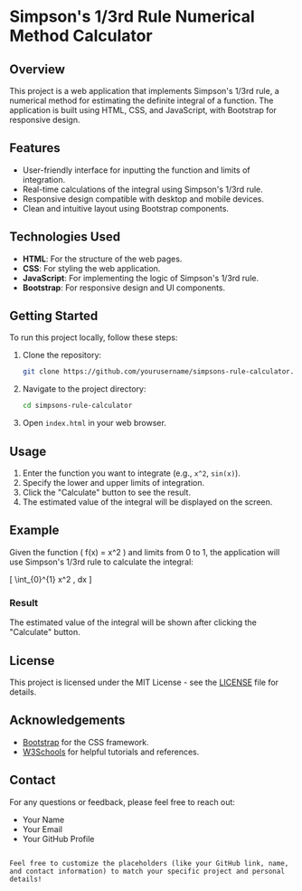 # Simpson's 1/3rd Rule Numerical Method Calculator

## Overview

This project is a web application that implements Simpson's 1/3rd rule, a numerical method for estimating the definite integral of a function. The application is built using HTML, CSS, and JavaScript, with Bootstrap for responsive design.

## Features

- User-friendly interface for inputting the function and limits of integration.
- Real-time calculations of the integral using Simpson's 1/3rd rule.
- Responsive design compatible with desktop and mobile devices.
- Clean and intuitive layout using Bootstrap components.

## Technologies Used

- **HTML**: For the structure of the web pages.
- **CSS**: For styling the web application.
- **JavaScript**: For implementing the logic of Simpson's 1/3rd rule.
- **Bootstrap**: For responsive design and UI components.

## Getting Started

To run this project locally, follow these steps:

1. Clone the repository:
   ```bash
   git clone https://github.com/yourusername/simpsons-rule-calculator.git
   ```

2. Navigate to the project directory:
   ```bash
   cd simpsons-rule-calculator
   ```

3. Open `index.html` in your web browser.

## Usage

1. Enter the function you want to integrate (e.g., `x^2`, `sin(x)`).
2. Specify the lower and upper limits of integration.
3. Click the "Calculate" button to see the result.
4. The estimated value of the integral will be displayed on the screen.

## Example

Given the function \( f(x) = x^2 \) and limits from 0 to 1, the application will use Simpson's 1/3rd rule to calculate the integral:

\[
\int_{0}^{1} x^2 \, dx
\]

### Result
The estimated value of the integral will be shown after clicking the "Calculate" button.

## License

This project is licensed under the MIT License - see the [LICENSE](LICENSE) file for details.

## Acknowledgements

- [Bootstrap](https://getbootstrap.com) for the CSS framework.
- [W3Schools](https://www.w3schools.com) for helpful tutorials and references.

## Contact

For any questions or feedback, please feel free to reach out:

- Your Name
- Your Email
- Your GitHub Profile

```

Feel free to customize the placeholders (like your GitHub link, name, and contact information) to match your specific project and personal details!
